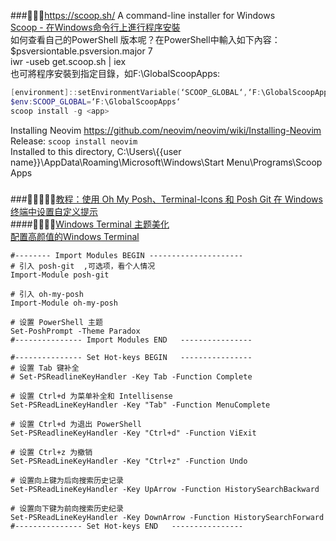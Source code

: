 ###💚💚💚https://scoop.sh/  A command-line installer for Windows  
[Scoop - 在Windows命令行上進行程序安裝](https://www.itread01.com/content/1548703359.html)  
如何查看自己的PowerShell 版本呢？在PowerShell中輸入如下內容：$psversiontable.psversion.major 7  
iwr -useb get.scoop.sh | iex  
也可將程序安裝到指定目錄，如F:\GlobalScoopApps:  
```powershell
[environment]::setEnvironmentVariable(‘SCOOP_GLOBAL‘,‘F:\GlobalScoopApps‘,‘Machine‘)  
$env:SCOOP_GLOBAL=‘F:\GlobalScoopApps‘
scoop install -g <app>
```  
Installing Neovim  https://github.com/neovim/neovim/wiki/Installing-Neovim  
Release: ```scoop install neovim```  
Installed to this directory, C:\Users\\{{user name}}\AppData\Roaming\Microsoft\Windows\Start Menu\Programs\Scoop Apps  
###
###🚀🚀🚀🚀🚀[教程：使用 Oh My Posh、Terminal-Icons 和 Posh Git 在 Windows 终端中设置自定义提示](https://docs.microsoft.com/zh-cn/windows/terminal/tutorials/custom-prompt-setup)  
####🚀🚀🚀🚀[Windows Terminal 主题美化](https://zhuanlan.zhihu.com/p/352882990)  
[配置高颜值的Windows Terminal](https://cloud.tencent.com/developer/article/1865602)  
```shell
#-------- Import Modules BEGIN ---------------------
# 引入 posh-git  ,可选项，看个人情况
Import-Module posh-git

# 引入 oh-my-posh
Import-Module oh-my-posh

# 设置 PowerShell 主题
Set-PoshPrompt -Theme Paradox
#--------------- Import Modules END   ----------------

#--------------- Set Hot-keys BEGIN   ----------------
# 设置 Tab 键补全
# Set-PSReadlineKeyHandler -Key Tab -Function Complete

# 设置 Ctrl+d 为菜单补全和 Intellisense
Set-PSReadLineKeyHandler -Key "Tab" -Function MenuComplete

# 设置 Ctrl+d 为退出 PowerShell
Set-PSReadlineKeyHandler -Key "Ctrl+d" -Function ViExit

# 设置 Ctrl+z 为撤销
Set-PSReadLineKeyHandler -Key "Ctrl+z" -Function Undo

# 设置向上键为后向搜索历史记录
Set-PSReadLineKeyHandler -Key UpArrow -Function HistorySearchBackward

# 设置向下键为前向搜索历史纪录
Set-PSReadLineKeyHandler -Key DownArrow -Function HistorySearchForward
#--------------- Set Hot-keys END   ----------------
```
